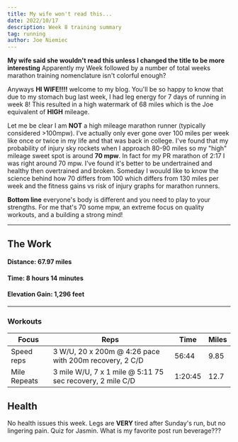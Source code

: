 ```yaml
---
title: My wife won't read this...
date: 2022/10/17
description: Week 8 training summary
tag: running
author: Joe Niemiec
---
```

**My wife said she wouldn't read this unless I changed the title to be more interesting** Apparently my Week followed by a number of total weeks marathon training nomenclature isn't colorful enough?

Anyways **HI WIFE!!!!** welcome to my blog. You'll be so happy to know that due to my stomach bug last week, I had leg energy for 7 days of running in week 8! This resulted in a high watermark of 68 miles which is the Joe equivalent of **HIGH** mileage.

Let me be clear I am **NOT** a high mileage marathon runner (typically considered >100mpw). I've actually only ever gone over 100 miles per week like once or twice in my life and that was back in college. I've found that my probability of injury sky rockets when I approach 80-90 miles so my "high" mileage sweet spot is around **70 mpw**. In fact for my PR marathon of 2:17 I was right around 70 mpw. I've found it's better to be undertrained and healthy then overtrained and broken. Someday I wouuld like to know the science behind how 70 differs from 100 which differs from 130 miles per week and the fitness gains vs risk of injury graphs for marathon runners. 

**Bottom line** everyone's body is different and you need to play to your strengths. For me that's 70 some mpw, an extreme focus on quality workouts, and a building a strong mind!

--------------------------- 

## **The Work**

#### **Distance:** 67.97 miles

#### **Time:** 8 hours 14 minutes

#### **Elevation Gain:** 1,296 feet  

---------------------------

### **Workouts**

<div className="overflow-x-auto">
<table className="min-w-full inline-block text-left">
  <thead className="border-b-2 border-green-500 uppercase bg-slate-100 dark:bg-slate-800">
  <tr>
    <th className="py-3 px-6">Focus </th>
    <th className="py-3 px-6">Reps</th>
    <th className="py-3 px-6">Time</th>
    <th className="py-3 px-6">Miles</th>
  </tr>
  </thead>
  <tr className="bg-white border-b-2 border-green-500 dark:bg-slate-800">
    <td className="py-4 px-6">Speed reps</td>
    <td className="py-4 px-6">3 W/U, 20 x 200m @ 4:26 pace with 200m recovery, 2 C/D</td>
    <td className="py-4 px-6">56:44</td>
    <td className="py-4 px-6">9.85</td>
  </tr>
  <tr className="bg-white border-b-2 border-green-500 dark:bg-slate-800">
    <td className="py-4 px-6">Mile Repeats</td>
    <td className="py-4 px-6">3 mile W/U, 7 x 1 mile @ 5:11 75 sec recovery, 2 mile C/D </td>
    <td className="py-4 px-6">1:20:45</td>
    <td className="py-4 px-6">12.7</td>
  </tr>
</table>
</div>

## **Health**
No health issues this week. Legs are **VERY** tired after Sunday's run, but no lingering pain. Quiz for Jasmin. What is my favorite post run beverage???